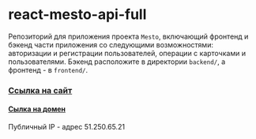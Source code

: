 # react-mesto-api-full
Репозиторий для приложения проекта `Mesto`, включающий фронтенд и бэкенд части приложения со следующими возможностями: авторизации и регистрации пользователей, операции с карточками и пользователями. Бэкенд расположите в директории `backend/`, а фронтенд - в `frontend/`. 
  
### [Ссылка на сайт](https://iren.galygina.nomoredomains.sbs)
#### [Сылка на домен](https://api.iren.galygina.nomoredomains.sbs)
Публичный IP - адрес 51.250.65.21
